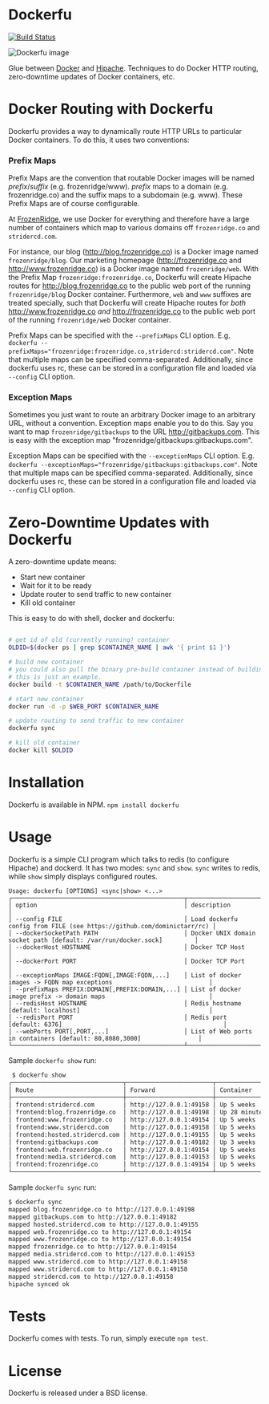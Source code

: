 Dockerfu
========

[![Build Status](https://frozenridge.stridercd.com/frozenridge/dockerfu/badge)](https://frozenridge.stridercd.com/frozenridge/dockerfu/)

![Dockerfu image](http://farm6.staticflickr.com/5485/10700976604_0aa7f937aa.jpg)

Glue between [Docker](http://docker.io) and [Hipache](https://github.com/dotcloud/hipache). Techniques to do Docker HTTP routing, zero-downtime updates of Docker containers, etc.

Docker Routing with Dockerfu
============================

Dockerfu provides a way to dynamically route HTTP URLs to particular Docker containers. To do this, it uses two conventions:

### Prefix Maps

Prefix Maps are the convention that routable Docker images will be named *prefix*/*suffix* (e.g. frozenridge/www). *prefix* maps to a domain (e.g. frozenridge.co) and the suffix maps to a subdomain (e.g. www). These Prefix Maps are of course configurable. 

At [FrozenRidge](http://frozenridge.co), we use Docker for everything and therefore have a large number of containers which map to various domains off `frozenridge.co` and `stridercd.com`.

For instance, our blog (http://blog.frozenridge.co) is a Docker image named `frozenridge/blog`. Our marketing homepage (http://frozenridge.co and http://www.frozenridge.co) is a Docker image named `frozenridge/web`. With the Prefix Map `frozenridge:frozenridge.co`, Dockerfu will create Hipache routes for http://blog.frozenridge.co to the public web port of the running `frozenridge/blog` Docker container. Furthermore, `web` and `www` suffixes are treated specially, such that Dockerfu will create Hipache routes for *both* http://www.frozenridge.co *and* http://frozenridge.co to the public web port of the running `frozenridge/web` Docker container.

Prefix Maps can be specified with the `--prefixMaps` CLI option. E.g. `dockerfu --prefixMaps="frozenridge:frozenridge.co,stridercd:stridercd.com"`. Note that multiple maps can be specified comma-separated. Additionally, since dockerfu uses rc, these can be stored in a configuration file and loaded via `--config` CLI option.


### Exception Maps

Sometimes you just want to route an arbitrary Docker image to an arbitrary URL, without a convention. Exception maps enable you to do this. Say you want to map `frozenridge/gitbackups` to the URL http://gitbackups.com. This is easy with the exception map "frozenridge/gitbackups:gitbackups.com".

Exception Maps can be specified with the `--exceptionMaps` CLI option. E.g. `dockerfu --exceptionMaps="frozenridge/gitbackups:gitbackups.com"`. Note that multiple maps can be specified comma-separated. Additionally, since dockerfu uses rc, these can be stored in a configuration file and loaded via `--config` CLI option.

Zero-Downtime Updates with Dockerfu
===================================

A zero-downtime update means:

- Start new container
- Wait for it to be ready
- Update router to send traffic to new container
- Kill old container

This is easy to do with shell, docker and dockerfu:

```bash

# get id of old (currently running) container
OLDID=$(docker ps | grep $CONTAINER_NAME | awk '{ print $1 }')

# build new container
# you could also pull the binary pre-build container instead of building
# this is just an example.
docker build -t $CONTAINER_NAME /path/to/Dockerfile

# start new container
docker run -d -p $WEB_PORT $CONTAINER_NAME

# update routing to send traffic to new container
dockerfu sync

# kill old container
docker kill $OLDID

```

Installation
============

Dockerfu is available in NPM. `npm install dockerfu`

Usage
=====

Dockerfu is a simple CLI program which talks to redis (to configure Hipache) and dockerd. It has two modes: `sync` and `show`. `sync` writes to redis, while `show` simply displays configured routes.

```
Usage: dockerfu [OPTIONS] <sync|show> <...>
┌────────────────────────────────────────────────┬────────────────────────────────────────────────────────────────────────┐
│ option                                         │ description                                                            │
│ --config FILE                                  │ Load dockerfu config from FILE (see https://github.com/dominictarr/rc) │
│ --dockerSocketPath PATH                        │ Docker UNIX domain socket path [default: /var/run/docker.sock]         │
│ --dockerHost HOSTNAME                          │ Docker TCP Host                                                        │
│ --dockerPort PORT                              │ Docker TCP Port                                                        │
│ --exceptionMaps IMAGE:FQDN[,IMAGE:FQDN,...]    │ List of docker images -> FQDN map exceptions                           │
│ --prefixMaps PREFIX:DOMAIN[,PREFIX:DOMAIN,...] │ List of docker image prefix -> domain maps                             │
│ --redisHost HOSTNAME                           │ Redis hostname [default: localhost]                                    │
│ --redisPort PORT                               │ Redis port [default: 6376]                                             │
│ --webPorts PORT[,PORT,...]                     │ List of Web ports in containers [default: 80,8080,3000]                │
└────────────────────────────────────────────────┴────────────────────────────────────────────────────────────────────────┘
```

Sample `dockerfu show` run:

```bash
 $ dockerfu show
┌───────────────────────────────┬────────────────────────┬───────────────┐
│ Route                         │ Forward                │ Container     │
├───────────────────────────────┼────────────────────────┼───────────────┤
│ frontend:stridercd.com        │ http://127.0.0.1:49158 │ Up 5 weeks    │
│ frontend:blog.frozenridge.co  │ http://127.0.0.1:49198 │ Up 28 minutes │
│ frontend:www.frozenridge.co   │ http://127.0.0.1:49154 │ Up 5 weeks    │
│ frontend:www.stridercd.com    │ http://127.0.0.1:49158 │ Up 5 weeks    │
│ frontend:hosted.stridercd.com │ http://127.0.0.1:49155 │ Up 5 weeks    │
│ frontend:gitbackups.com       │ http://127.0.0.1:49182 │ Up 3 weeks    │
│ frontend:web.frozenridge.co   │ http://127.0.0.1:49154 │ Up 5 weeks    │
│ frontend:media.stridercd.com  │ http://127.0.0.1:49153 │ Up 5 weeks    │
│ frontend:frozenridge.co       │ http://127.0.0.1:49154 │ Up 5 weeks    │
└───────────────────────────────┴────────────────────────┴───────────────┘
```

Sample `dockerfu sync` run:

```bash
$ dockerfu sync
mapped blog.frozenridge.co to http://127.0.0.1:49198
mapped gitbackups.com to http://127.0.0.1:49182
mapped hosted.stridercd.com to http://127.0.0.1:49155
mapped web.frozenridge.co to http://127.0.0.1:49154
mapped www.frozenridge.co to http://127.0.0.1:49154
mapped frozenridge.co to http://127.0.0.1:49154
mapped media.stridercd.com to http://127.0.0.1:49153
mapped www.stridercd.com to http://127.0.0.1:49158
mapped www.stridercd.com to http://127.0.0.1:49158
mapped stridercd.com to http://127.0.0.1:49158
hipache synced ok
```



Tests
=====

Dockerfu comes with tests. To run, simply execute `npm test`.

License
=======

Dockerfu is released under a BSD license.
